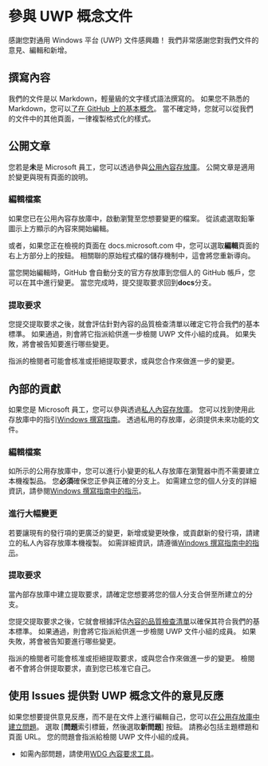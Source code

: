 # <a name="contributing-to-uwp-conceptual-documentation"></a>參與 UWP 概念文件

感謝您對通用 Windows 平台 (UWP) 文件感興趣！ 我們非常感謝您對我們文件的意見、編輯和新增。

## <a name="writing-content"></a>撰寫內容

我們的文件是以 Markdown，輕量級的文字樣式語法撰寫的。 如果您不熟悉的 Markdown，您可以[了在 GitHub 上的基本概念](https://guides.github.com/features/mastering-markdown/)。 當不確定時，您就可以從我們的文件中的其他頁面，一律複製格式化的樣式。

## <a name="public-contributions"></a>公開文章

您若是**未**是 Microsoft 員工，您可以透過參與[公用內容存放庫](https://github.com/MicrosoftDocs/windows-uwp)。 公開文章是適用於變更與現有頁面的說明。

### <a name="editing-a-file"></a>編輯檔案

如果您已在公用內容存放庫中，啟動瀏覽至您想要變更的檔案。 從該處選取鉛筆圖示上方顯示的內容來開始編輯。

或者，如果您正在檢視的頁面在 docs.microsoft.com 中，您可以選取**編輯**頁面的右上方部分上的按鈕。 相關聯的原始程式檔的儲存機制中，這會將您重新導向。

當您開始編輯時，GitHub 會自動分支的官方存放庫到您個人的 GitHub 帳戶，您可以在其中進行變更。 當您完成時，提交提取要求回到**docs**分支。

### <a name="pull-requests"></a>提取要求

您提交提取要求之後，就會評估針對內容的品質檢查清單以確定它符合我們的基本標準。 如果通過，則會將它指派給供進一步檢閱 UWP 文件小組的成員。 如果失敗，將會被告知要進行哪些變更。

指派的檢閱者可能會核准或拒絕提取要求，或與您合作來做進一步的變更。

## <a name="internal-contributions"></a>內部的貢獻

如果您是 Microsoft 員工，您可以參與透過[私人內容存放庫](https://cpubwin.visualstudio.com/_git/windows-uwp)。 您可以找到使用此存放庫中的指引[Windows 撰寫指南](https://review.docs.microsoft.com/windows-authoring-guide/uwp/?branch=master)。 透過私用的存放庫，必須提供未來功能的文件。

### <a name="editing-a-file"></a>編輯檔案

如所示的公用存放庫中，您可以進行小變更的私人存放庫在瀏覽器中而不需要建立本機複製品。 您**必須**確保您正參與正確的分支上。 如需建立您的個人分支的詳細資訊，請參閱[Windows 撰寫指南中的指示](https://review.docs.microsoft.com/windows-authoring-guide/uwp/conceptual/branches?branch=master)。

### <a name="making-substantial-changes"></a>進行大幅變更

若要讓現有的發行項的更廣泛的變更，新增或變更映像，或貢獻新的發行項，請建立的私人內容存放庫本機複製。 如需詳細資訊，請遵循[Windows 撰寫指南中的指示](https://review.docs.microsoft.com/windows-authoring-guide/uwp/conceptual/)。

### <a name="pull-requests"></a>提取要求

當內部存放庫中建立提取要求，請確定您想要將您的個人分支合併至所建立的分支。

您提交提取要求之後，它就會根據評估[內容的品質檢查清單](https://review.docs.microsoft.com/windows-authoring-guide/managing-contributions/editorial-checklist?branch=master)以確保其符合我們的基本標準。 如果通過，則會將它指派給供進一步檢閱 UWP 文件小組的成員。 如果失敗，將會被告知要進行哪些變更。

指派的檢閱者可能會核准或拒絕提取要求，或與您合作來做進一步的變更。 檢閱者不會將合併提取要求，直到您已核准它自己。

## <a name="using-issues-to-provide-feedback-on-uwp-conceptual-documentation"></a>使用 Issues 提供對 UWP 概念文件的意見反應

如果您想要提供意見反應，而不是在文件上進行編輯自己，您可以[在公用存放庫中建立問題](https://github.com/MicrosoftDocs/windows-uwp/issues)。 選取 [**問題**索引標籤，然後選取**新問題**] 按鈕。 請務必包括主題標題和頁面 URL。 您的問題會指派給檢閱 UWP 文件小組的成員。

* 如需內部問題，請使用[WDG 內容要求工具](https://aka.ms/pubrequest)。
